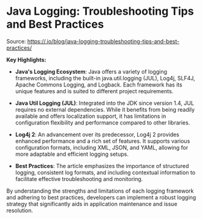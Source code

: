 # Java Logging: Troubleshooting Tips and Best Practices

Source: <https://.io/blog/java-logging-troubleshooting-tips-and-best-practices/>

**Key Highlights:**
- **Java's Logging Ecosystem**: Java offers a variety of logging frameworks, including the built-in java.util.logging (JUL), Log4j, SLF4J, Apache Commons Logging, and Logback. Each framework has its unique features and is suited to different project requirements.​

- **Java Util Logging (JUL)**: Integrated into the JDK since version 1.4, JUL requires no external dependencies. While it benefits from being readily available and offers localization support, it has limitations in configuration flexibility and performance compared to other libraries.​

- **Log4j 2**: An advancement over its predecessor, Log4j 2 provides enhanced performance and a rich set of features. It supports various configuration formats, including XML, JSON, and YAML, allowing for more adaptable and efficient logging setups.​

- **Best Practices**: The article emphasizes the importance of structured logging, consistent log formats, and including contextual information to facilitate effective troubleshooting and monitoring.​

By understanding the strengths and limitations of each logging framework and adhering to best practices, developers can implement a robust logging strategy that significantly aids in application maintenance and issue resolution.

